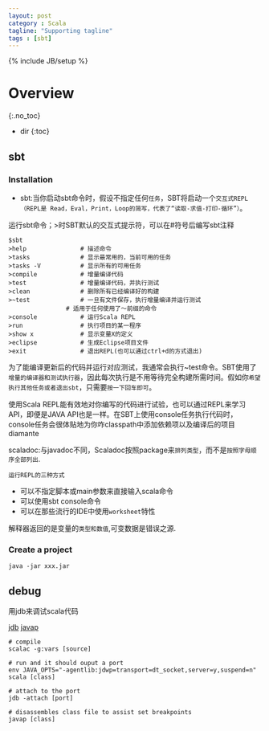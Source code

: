 ```yaml
---
layout: post
category : Scala
tagline: "Supporting tagline"
tags : [sbt]
---
```

{% include JB/setup %}

# Overview
{:.no_toc}

* dir
{:toc}

## sbt

### Installation


 + sbt:当你启动sbt命令时，假设不指定任何`任务`，SBT将启动一个`交互式REPL（REPL是 Read，Eval，Print，Loop的简写，代表了“读取-求值-打印-循环”）`。

运行sbt命令；>时SBT默认的交互式提示符，可以在#符号后编写sbt注释

	$sbt
	>help				# 描述命令
	>tasks				# 显示最常用的，当前可用的任务
	>tasks -V			# 显示所有的可用任务
	>compile			# 增量编译代码
	>test				# 增量编译代码，并执行测试
	>clean				# 删除所有已经编译好的构建
	>~test				# 一旦有文件保存，执行增量编译并运行测试
					# 适用于任何使用了～前缀的命令
	>console			# 运行Scala REPL
	>run				# 执行项目的某一程序
	>show x				# 显示变量X的定义
	>eclipse			# 生成Eclipse项目文件
	>exit				# 退出REPL(也可以通过ctrl+d的方式退出)

为了能编译更新后的代码并运行对应测试，我通常会执行~test命令。SBT使用了`增量的编译器和测试执行器`，因此每次执行是不用等待完全构建所需时间。假如你`希望执行其他任务或者退出sbt`，只需要`按一下回车即可`。

使用Scala REPL能有效地对你编写的代码进行试验，也可以通过REPL来学习API，即便是JAVA API也是一样。在SBT上使用console任务执行代码时，console任务会很体贴地为你咋classpath中添加依赖项以及编译后的项目diamante

scaladoc:与javadoc不同，Scaladoc按照package来`排列类型`，而不是`按照字母顺序全部列出`.

`运行REPL的三种方式`
 + 可以不指定脚本或main参数来直接输入scala命令
 + 可以使用sbt console命令
 + 可以在那些流行的IDE中使用`worksheet`特性

解释器返回的是变量的`类型和数值`,可变数据是错误之源.


### Create a project




	java -jar xxx.jar

## debug

用jdb来调试scala代码

[jdb](https://docs.oracle.com/javase/8/docs/technotes/tools/unix/jdb.html)
[javap](https://docs.oracle.com/javase/8/docs/technotes/tools/unix/javap.html)

	# compile
	scalac -g:vars [source]

	# run and it should ouput a port
	env JAVA_OPTS="-agentlib:jdwp=transport=dt_socket,server=y,suspend=n" scala [class]

	# attach to the port
	jdb -attach [port]

	# disassembles class file to assist set breakpoints
	javap [class]




